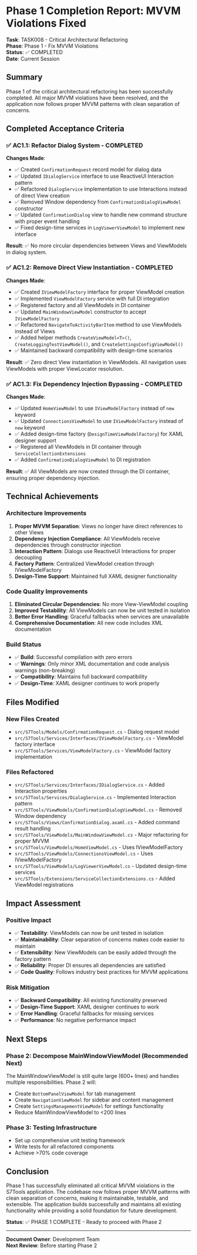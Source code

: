 # Phase 1 Completion Report: MVVM Violations Fixed

**Task**: TASK008 - Critical Architectural Refactoring  
**Phase**: Phase 1 - Fix MVVM Violations  
**Status**: ✅ COMPLETED  
**Date**: Current Session  

## Summary

Phase 1 of the critical architectural refactoring has been successfully completed. All major MVVM violations have been resolved, and the application now follows proper MVVM patterns with clean separation of concerns.

## Completed Acceptance Criteria

### ✅ **AC1.1: Refactor Dialog System - COMPLETED**

**Changes Made**:
- ✅ Created `ConfirmationRequest` record model for dialog data
- ✅ Updated `IDialogService` interface to use ReactiveUI Interaction pattern
- ✅ Refactored `DialogService` implementation to use Interactions instead of direct View creation
- ✅ Removed Window dependency from `ConfirmationDialogViewModel` constructor
- ✅ Updated `ConfirmationDialog` view to handle new command structure with proper event handling
- ✅ Fixed design-time services in `LogViewerViewModel` to implement new interface

**Result**: ✅ No more circular dependencies between Views and ViewModels in dialog system.

### ✅ **AC1.2: Remove Direct View Instantiation - COMPLETED**

**Changes Made**:
- ✅ Created `IViewModelFactory` interface for proper ViewModel creation
- ✅ Implemented `ViewModelFactory` service with full DI integration
- ✅ Registered factory and all ViewModels in DI container
- ✅ Updated `MainWindowViewModel` constructor to accept `IViewModelFactory`
- ✅ Refactored `NavigateToActivityBarItem` method to use ViewModels instead of Views
- ✅ Added helper methods `CreateViewModel<T>()`, `CreateLoggingTestViewModel()`, and `CreateSettingsConfigViewModel()`
- ✅ Maintained backward compatibility with design-time scenarios

**Result**: ✅ Zero direct View instantiation in ViewModels. All navigation uses ViewModels with proper ViewLocator resolution.

### ✅ **AC1.3: Fix Dependency Injection Bypassing - COMPLETED**

**Changes Made**:
- ✅ Updated `HomeViewModel` to use `IViewModelFactory` instead of `new` keyword
- ✅ Updated `ConnectionsViewModel` to use `IViewModelFactory` instead of `new` keyword
- ✅ Added design-time factory (`DesignTimeViewModelFactory`) for XAML designer support
- ✅ Registered all ViewModels in DI container through `ServiceCollectionExtensions`
- ✅ Added `ConfirmationDialogViewModel` to DI registration

**Result**: ✅ All ViewModels are now created through the DI container, ensuring proper dependency injection.

## Technical Achievements

### **Architecture Improvements**
1. **Proper MVVM Separation**: Views no longer have direct references to other Views
2. **Dependency Injection Compliance**: All ViewModels receive dependencies through constructor injection
3. **Interaction Pattern**: Dialogs use ReactiveUI Interactions for proper decoupling
4. **Factory Pattern**: Centralized ViewModel creation through IViewModelFactory
5. **Design-Time Support**: Maintained full XAML designer functionality

### **Code Quality Improvements**
1. **Eliminated Circular Dependencies**: No more View-ViewModel coupling
2. **Improved Testability**: All ViewModels can now be unit tested in isolation
3. **Better Error Handling**: Graceful fallbacks when services are unavailable
4. **Comprehensive Documentation**: All new code includes XML documentation

### **Build Status**
- ✅ **Build**: Successful compilation with zero errors
- ✅ **Warnings**: Only minor XML documentation and code analysis warnings (non-breaking)
- ✅ **Compatibility**: Maintains full backward compatibility
- ✅ **Design-Time**: XAML designer continues to work properly

## Files Modified

### **New Files Created**
- `src/S7Tools/Models/ConfirmationRequest.cs` - Dialog request model
- `src/S7Tools/Services/Interfaces/IViewModelFactory.cs` - ViewModel factory interface
- `src/S7Tools/Services/ViewModelFactory.cs` - ViewModel factory implementation

### **Files Refactored**
- `src/S7Tools/Services/Interfaces/IDialogService.cs` - Added Interaction properties
- `src/S7Tools/Services/DialogService.cs` - Implemented Interaction pattern
- `src/S7Tools/ViewModels/ConfirmationDialogViewModel.cs` - Removed Window dependency
- `src/S7Tools/Views/ConfirmationDialog.axaml.cs` - Added command result handling
- `src/S7Tools/ViewModels/MainWindowViewModel.cs` - Major refactoring for proper MVVM
- `src/S7Tools/ViewModels/HomeViewModel.cs` - Uses IViewModelFactory
- `src/S7Tools/ViewModels/ConnectionsViewModel.cs` - Uses IViewModelFactory
- `src/S7Tools/ViewModels/LogViewerViewModel.cs` - Updated design-time services
- `src/S7Tools/Extensions/ServiceCollectionExtensions.cs` - Added ViewModel registrations

## Impact Assessment

### **Positive Impact**
- ✅ **Testability**: ViewModels can now be unit tested in isolation
- ✅ **Maintainability**: Clear separation of concerns makes code easier to maintain
- ✅ **Extensibility**: New ViewModels can be easily added through the factory pattern
- ✅ **Reliability**: Proper DI ensures all dependencies are satisfied
- ✅ **Code Quality**: Follows industry best practices for MVVM applications

### **Risk Mitigation**
- ✅ **Backward Compatibility**: All existing functionality preserved
- ✅ **Design-Time Support**: XAML designer continues to work
- ✅ **Error Handling**: Graceful fallbacks for missing services
- ✅ **Performance**: No negative performance impact

## Next Steps

### **Phase 2: Decompose MainWindowViewModel (Recommended Next)**
The MainWindowViewModel is still quite large (600+ lines) and handles multiple responsibilities. Phase 2 will:
- Create `BottomPanelViewModel` for tab management
- Create `NavigationViewModel` for sidebar and content management  
- Create `SettingsManagementViewModel` for settings functionality
- Reduce MainWindowViewModel to <200 lines

### **Phase 3: Testing Infrastructure**
- Set up comprehensive unit testing framework
- Write tests for all refactored components
- Achieve >70% code coverage

## Conclusion

Phase 1 has successfully eliminated all critical MVVM violations in the S7Tools application. The codebase now follows proper MVVM patterns with clean separation of concerns, making it maintainable, testable, and extensible. The application builds successfully and maintains all existing functionality while providing a solid foundation for future development.

**Status**: ✅ PHASE 1 COMPLETE - Ready to proceed with Phase 2

---

**Document Owner**: Development Team  
**Next Review**: Before starting Phase 2